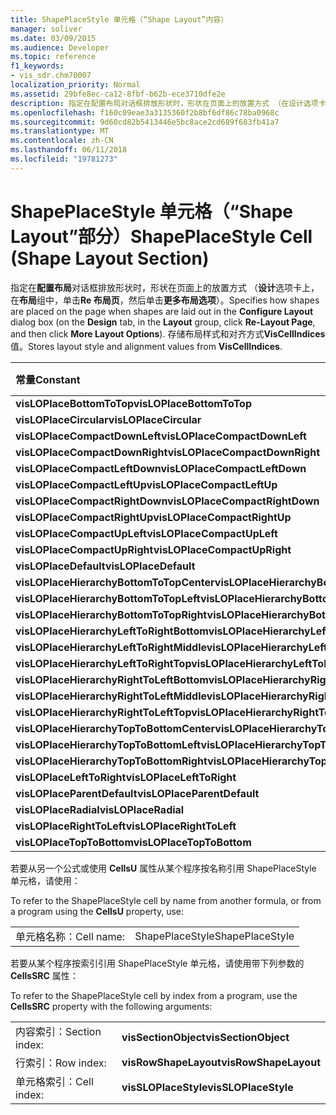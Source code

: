 ```yaml
---
title: ShapePlaceStyle 单元格（“Shape Layout”内容）
manager: soliver
ms.date: 03/09/2015
ms.audience: Developer
ms.topic: reference
f1_keywords:
- vis_sdr.chm70007
localization_priority: Normal
ms.assetid: 29bfe8ec-ca12-8fbf-b62b-ece3710dfe2e
description: 指定在配置布局对话框排放形状时，形状在页面上的放置方式 （在设计选项卡上的布局组中，单击重新布局页面，然后单击更多布局选项）。 存储布局样式和对齐方式 VisCellIndices 值。
ms.openlocfilehash: f160c09eae3a3135360f2b8bf6df86c78ba0968c
ms.sourcegitcommit: 9d60cd82b5413446e5bc8ace2cd689f683fb41a7
ms.translationtype: MT
ms.contentlocale: zh-CN
ms.lasthandoff: 06/11/2018
ms.locfileid: "19781273"
---
```

# <a name="shapeplacestyle-cell-shape-layout-section"></a><span data-ttu-id="98c8f-104">ShapePlaceStyle 单元格（“Shape Layout”部分）</span><span class="sxs-lookup"><span data-stu-id="98c8f-104">ShapePlaceStyle Cell (Shape Layout Section)</span></span>

<span data-ttu-id="98c8f-105">指定在**配置布局**对话框排放形状时，形状在页面上的放置方式 （**设计**选项卡上，在**布局**组中，单击**Re 布局页**，然后单击**更多布局选项**）。</span><span class="sxs-lookup"><span data-stu-id="98c8f-105">Specifies how shapes are placed on the page when shapes are laid out in the **Configure Layout** dialog box (on the **Design** tab, in the **Layout** group, click **Re-Layout Page**, and then click **More Layout Options**).</span></span> <span data-ttu-id="98c8f-106">存储布局样式和对齐方式**VisCellIndices**值。</span><span class="sxs-lookup"><span data-stu-id="98c8f-106">Stores layout style and alignment values from **VisCellIndices**.</span></span> 
  
|<span data-ttu-id="98c8f-107">**常量**</span><span class="sxs-lookup"><span data-stu-id="98c8f-107">**Constant**</span></span>|<span data-ttu-id="98c8f-108">**值**</span><span class="sxs-lookup"><span data-stu-id="98c8f-108">**Value**</span></span>|
|:-----|:-----|
|<span data-ttu-id="98c8f-109">**visLOPlaceBottomToTop**</span><span class="sxs-lookup"><span data-stu-id="98c8f-109">**visLOPlaceBottomToTop**</span></span> <br/> |<span data-ttu-id="98c8f-110">4</span><span class="sxs-lookup"><span data-stu-id="98c8f-110">4</span></span>  <br/> |
|<span data-ttu-id="98c8f-111">**visLOPlaceCircular**</span><span class="sxs-lookup"><span data-stu-id="98c8f-111">**visLOPlaceCircular**</span></span> <br/> |<span data-ttu-id="98c8f-112">6</span><span class="sxs-lookup"><span data-stu-id="98c8f-112">6</span></span>  <br/> |
|<span data-ttu-id="98c8f-113">**visLOPlaceCompactDownLeft**</span><span class="sxs-lookup"><span data-stu-id="98c8f-113">**visLOPlaceCompactDownLeft**</span></span> <br/> |<span data-ttu-id="98c8f-114">14</span><span class="sxs-lookup"><span data-stu-id="98c8f-114">14</span></span>  <br/> |
|<span data-ttu-id="98c8f-115">**visLOPlaceCompactDownRight**</span><span class="sxs-lookup"><span data-stu-id="98c8f-115">**visLOPlaceCompactDownRight**</span></span> <br/> |<span data-ttu-id="98c8f-116">7</span><span class="sxs-lookup"><span data-stu-id="98c8f-116">7</span></span>  <br/> |
|<span data-ttu-id="98c8f-117">**visLOPlaceCompactLeftDown**</span><span class="sxs-lookup"><span data-stu-id="98c8f-117">**visLOPlaceCompactLeftDown**</span></span> <br/> |<span data-ttu-id="98c8f-118">13</span><span class="sxs-lookup"><span data-stu-id="98c8f-118">13</span></span>  <br/> |
|<span data-ttu-id="98c8f-119">**visLOPlaceCompactLeftUp**</span><span class="sxs-lookup"><span data-stu-id="98c8f-119">**visLOPlaceCompactLeftUp**</span></span> <br/> |<span data-ttu-id="98c8f-120">12</span><span class="sxs-lookup"><span data-stu-id="98c8f-120">12</span></span>  <br/> |
|<span data-ttu-id="98c8f-121">**visLOPlaceCompactRightDown**</span><span class="sxs-lookup"><span data-stu-id="98c8f-121">**visLOPlaceCompactRightDown**</span></span> <br/> |<span data-ttu-id="98c8f-122">8</span><span class="sxs-lookup"><span data-stu-id="98c8f-122">8</span></span>  <br/> |
|<span data-ttu-id="98c8f-123">**visLOPlaceCompactRightUp**</span><span class="sxs-lookup"><span data-stu-id="98c8f-123">**visLOPlaceCompactRightUp**</span></span> <br/> |<span data-ttu-id="98c8f-124">9</span><span class="sxs-lookup"><span data-stu-id="98c8f-124">9</span></span>  <br/> |
|<span data-ttu-id="98c8f-125">**visLOPlaceCompactUpLeft**</span><span class="sxs-lookup"><span data-stu-id="98c8f-125">**visLOPlaceCompactUpLeft**</span></span> <br/> |<span data-ttu-id="98c8f-126">11</span><span class="sxs-lookup"><span data-stu-id="98c8f-126">11</span></span>  <br/> |
|<span data-ttu-id="98c8f-127">**visLOPlaceCompactUpRight**</span><span class="sxs-lookup"><span data-stu-id="98c8f-127">**visLOPlaceCompactUpRight**</span></span> <br/> |<span data-ttu-id="98c8f-128">10</span><span class="sxs-lookup"><span data-stu-id="98c8f-128">10</span></span>  <br/> |
|<span data-ttu-id="98c8f-129">**visLOPlaceDefault**</span><span class="sxs-lookup"><span data-stu-id="98c8f-129">**visLOPlaceDefault**</span></span> <br/> |<span data-ttu-id="98c8f-130">0</span><span class="sxs-lookup"><span data-stu-id="98c8f-130">0</span></span>  <br/> |
|<span data-ttu-id="98c8f-131">**visLOPlaceHierarchyBottomToTopCenter**</span><span class="sxs-lookup"><span data-stu-id="98c8f-131">**visLOPlaceHierarchyBottomToTopCenter**</span></span> <br/> |<span data-ttu-id="98c8f-132">20</span><span class="sxs-lookup"><span data-stu-id="98c8f-132">20</span></span>  <br/> |
|<span data-ttu-id="98c8f-133">**visLOPlaceHierarchyBottomToTopLeft**</span><span class="sxs-lookup"><span data-stu-id="98c8f-133">**visLOPlaceHierarchyBottomToTopLeft**</span></span> <br/> |<span data-ttu-id="98c8f-134">19</span><span class="sxs-lookup"><span data-stu-id="98c8f-134">19</span></span>  <br/> |
|<span data-ttu-id="98c8f-135">**visLOPlaceHierarchyBottomToTopRight**</span><span class="sxs-lookup"><span data-stu-id="98c8f-135">**visLOPlaceHierarchyBottomToTopRight**</span></span> <br/> |<span data-ttu-id="98c8f-136">21</span><span class="sxs-lookup"><span data-stu-id="98c8f-136">21</span></span>  <br/> |
|<span data-ttu-id="98c8f-137">**visLOPlaceHierarchyLeftToRightBottom**</span><span class="sxs-lookup"><span data-stu-id="98c8f-137">**visLOPlaceHierarchyLeftToRightBottom**</span></span> <br/> |<span data-ttu-id="98c8f-138">24</span><span class="sxs-lookup"><span data-stu-id="98c8f-138">24</span></span>  <br/> |
|<span data-ttu-id="98c8f-139">**visLOPlaceHierarchyLeftToRightMiddle**</span><span class="sxs-lookup"><span data-stu-id="98c8f-139">**visLOPlaceHierarchyLeftToRightMiddle**</span></span> <br/> |<span data-ttu-id="98c8f-140">23</span><span class="sxs-lookup"><span data-stu-id="98c8f-140">23</span></span>  <br/> |
|<span data-ttu-id="98c8f-141">**visLOPlaceHierarchyLeftToRightTop**</span><span class="sxs-lookup"><span data-stu-id="98c8f-141">**visLOPlaceHierarchyLeftToRightTop**</span></span> <br/> |<span data-ttu-id="98c8f-142">22</span><span class="sxs-lookup"><span data-stu-id="98c8f-142">22</span></span>  <br/> |
|<span data-ttu-id="98c8f-143">**visLOPlaceHierarchyRightToLeftBottom**</span><span class="sxs-lookup"><span data-stu-id="98c8f-143">**visLOPlaceHierarchyRightToLeftBottom**</span></span> <br/> |<span data-ttu-id="98c8f-144">27</span><span class="sxs-lookup"><span data-stu-id="98c8f-144">27</span></span>  <br/> |
|<span data-ttu-id="98c8f-145">**visLOPlaceHierarchyRightToLeftMiddle**</span><span class="sxs-lookup"><span data-stu-id="98c8f-145">**visLOPlaceHierarchyRightToLeftMiddle**</span></span> <br/> |<span data-ttu-id="98c8f-146">26</span><span class="sxs-lookup"><span data-stu-id="98c8f-146">26</span></span>  <br/> |
|<span data-ttu-id="98c8f-147">**visLOPlaceHierarchyRightToLeftTop**</span><span class="sxs-lookup"><span data-stu-id="98c8f-147">**visLOPlaceHierarchyRightToLeftTop**</span></span> <br/> |<span data-ttu-id="98c8f-148">25</span><span class="sxs-lookup"><span data-stu-id="98c8f-148">25</span></span>  <br/> |
|<span data-ttu-id="98c8f-149">**visLOPlaceHierarchyTopToBottomCenter**</span><span class="sxs-lookup"><span data-stu-id="98c8f-149">**visLOPlaceHierarchyTopToBottomCenter**</span></span> <br/> |<span data-ttu-id="98c8f-150">17</span><span class="sxs-lookup"><span data-stu-id="98c8f-150">17</span></span>  <br/> |
|<span data-ttu-id="98c8f-151">**visLOPlaceHierarchyTopToBottomLeft**</span><span class="sxs-lookup"><span data-stu-id="98c8f-151">**visLOPlaceHierarchyTopToBottomLeft**</span></span> <br/> |<span data-ttu-id="98c8f-152">16</span><span class="sxs-lookup"><span data-stu-id="98c8f-152">16</span></span>  <br/> |
|<span data-ttu-id="98c8f-153">**visLOPlaceHierarchyTopToBottomRight**</span><span class="sxs-lookup"><span data-stu-id="98c8f-153">**visLOPlaceHierarchyTopToBottomRight**</span></span> <br/> |<span data-ttu-id="98c8f-154">18</span><span class="sxs-lookup"><span data-stu-id="98c8f-154">18</span></span>  <br/> |
|<span data-ttu-id="98c8f-155">**visLOPlaceLeftToRight**</span><span class="sxs-lookup"><span data-stu-id="98c8f-155">**visLOPlaceLeftToRight**</span></span> <br/> |<span data-ttu-id="98c8f-156">2</span><span class="sxs-lookup"><span data-stu-id="98c8f-156">2</span></span>  <br/> |
|<span data-ttu-id="98c8f-157">**visLOPlaceParentDefault**</span><span class="sxs-lookup"><span data-stu-id="98c8f-157">**visLOPlaceParentDefault**</span></span> <br/> |<span data-ttu-id="98c8f-158">15</span><span class="sxs-lookup"><span data-stu-id="98c8f-158">15</span></span>  <br/> |
|<span data-ttu-id="98c8f-159">**visLOPlaceRadial**</span><span class="sxs-lookup"><span data-stu-id="98c8f-159">**visLOPlaceRadial**</span></span> <br/> |<span data-ttu-id="98c8f-160">3</span><span class="sxs-lookup"><span data-stu-id="98c8f-160">3</span></span>  <br/> |
|<span data-ttu-id="98c8f-161">**visLOPlaceRightToLeft**</span><span class="sxs-lookup"><span data-stu-id="98c8f-161">**visLOPlaceRightToLeft**</span></span> <br/> |<span data-ttu-id="98c8f-162">5</span><span class="sxs-lookup"><span data-stu-id="98c8f-162">5</span></span>  <br/> |
|<span data-ttu-id="98c8f-163">**visLOPlaceTopToBottom**</span><span class="sxs-lookup"><span data-stu-id="98c8f-163">**visLOPlaceTopToBottom**</span></span> <br/> |<span data-ttu-id="98c8f-164">1</span><span class="sxs-lookup"><span data-stu-id="98c8f-164">1</span></span>  <br/> |
   
<span data-ttu-id="98c8f-165">若要从另一个公式或使用 **CellsU** 属性从某个程序按名称引用 ShapePlaceStyle 单元格，请使用：

</span><span class="sxs-lookup"><span data-stu-id="98c8f-165">To refer to the ShapePlaceStyle cell by name from another formula, or from a program using the **CellsU** property, use:</span></span> 
  
|||
|:-----|:-----|
|<span data-ttu-id="98c8f-166">单元格名称：</span><span class="sxs-lookup"><span data-stu-id="98c8f-166">Cell name:</span></span>  <br/> |<span data-ttu-id="98c8f-167">ShapePlaceStyle</span><span class="sxs-lookup"><span data-stu-id="98c8f-167">ShapePlaceStyle</span></span>  <br/> |
   
<span data-ttu-id="98c8f-168">若要从某个程序按索引引用 ShapePlaceStyle 单元格，请使用带下列参数的 **CellsSRC** 属性：

</span><span class="sxs-lookup"><span data-stu-id="98c8f-168">To refer to the ShapePlaceStyle cell by index from a program, use the **CellsSRC** property with the following arguments:</span></span> 
  
|||
|:-----|:-----|
|<span data-ttu-id="98c8f-169">内容索引：</span><span class="sxs-lookup"><span data-stu-id="98c8f-169">Section index:</span></span>  <br/> |<span data-ttu-id="98c8f-170">**visSectionObject**</span><span class="sxs-lookup"><span data-stu-id="98c8f-170">**visSectionObject**</span></span> <br/> |
|<span data-ttu-id="98c8f-171">行索引：</span><span class="sxs-lookup"><span data-stu-id="98c8f-171">Row index:</span></span>  <br/> |<span data-ttu-id="98c8f-172">**visRowShapeLayout**</span><span class="sxs-lookup"><span data-stu-id="98c8f-172">**visRowShapeLayout**</span></span> <br/> |
|<span data-ttu-id="98c8f-173">单元格索引：</span><span class="sxs-lookup"><span data-stu-id="98c8f-173">Cell index:</span></span>  <br/> |<span data-ttu-id="98c8f-174">**visSLOPlaceStyle**</span><span class="sxs-lookup"><span data-stu-id="98c8f-174">**visSLOPlaceStyle**</span></span> <br/> |
   

